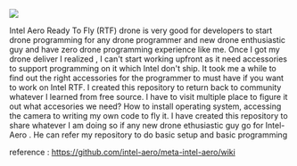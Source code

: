 ![](https://github.com/BhaskarTrivedi/Intel-Aero-Drone/blob/master/Img/IMG_20190201_133426013.jpg)


Intel Aero Ready To Fly (RTF) drone is very good for developers to start drone programming for any drone programmer and new drone enthusiastic guy and have zero drone programming experience like me. Once I got my drone deliver I realized , I can't start working upfront as it need accessories to support programming on it which Intel don't ship. It took me a while to find out the right accessories for the programmer to must have if you want to work on Intel RTF. 
I created this repository to return back to community whatever I learned from free source. I have to visit multiple place to figure it out what accesories we need? How to install operating system, accessing the camera to writing my own code to fly it. I have created this repository to share whatever I am doing so if any new drone ethusiastic guy go for Intel-Aero . He can refer my repository to do basic setup and basic programming

reference : 
https://github.com/intel-aero/meta-intel-aero/wiki 
